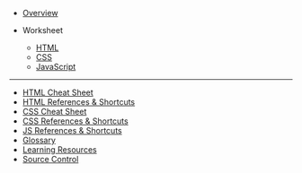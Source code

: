 - [Overview](/portfolios/)

- Worksheet

  - [HTML](/portfolios/1-html/)
  - [CSS](/portfolios/2-css/)
  - [JavaScript](/portfolios/3-js/)

---

<!-- - [Answer Key](/html/answer-key.md) -->
- [HTML Cheat Sheet](/html/references/html-cheat-sheet.md)
- [HTML References & Shortcuts](/html/references/)
- [CSS Cheat Sheet](/css/references/css_cheat_sheet.md)
- [CSS References & Shortcuts](/css/references/)
- [JS References & Shortcuts](/javascript/references/)
- [Glossary](https://github.com/KansasCityWomeninTechnology/LearningResources/blob/master/glossary.md)
- [Learning Resources](https://github.com/KansasCityWomeninTechnology/LearningResources/blob/master/LearningResources.md)
- [Source Control](https://kansascitywomenintechnology.github.io/cocktails-worksheets/#/source_control/)
